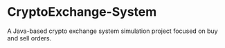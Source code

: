 # CryptoExchange-System
A Java-based crypto exchange system simulation project focused on buy and sell orders.
